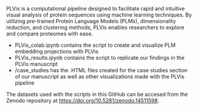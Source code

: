 PLVis is a computational pipeline designed to facilitate rapid and intuitive visual analysis of protein sequences using machine learning techniques. By utilizing pre-trained Protein Language Models (PLMs), dimensionality reduction, and clustering methods, PLVis enables researchers to explore and compare proteomes with ease.
- PLVis_colab.ipynb contains the script to create and visualize PLM embedding projections with PLVis
- PLVis_results.ipynb contains the script to replicate our findings in the PLVis manuscript
- /case_studies has the .HTML files created for the case studies section of our manuscript as well as other visualizations made with the PLVis pipeline
 
The datasets used with the scripts in this GitHub can be accesed from the Zenodo repository at https://doi.org/10.5281/zenodo.14511598.

